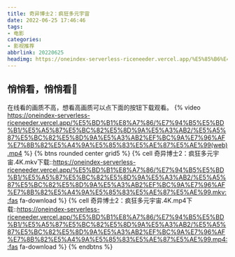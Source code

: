 ```yaml
---
title: 奇异博士2：疯狂多元宇宙
date: 2022-06-25 17:46:46
tags:
- 电影
categories:
- 影视推荐
abbrlink: 20220625
headimg: https://oneindex-serverless-riceneeder.vercel.app/%E5%85%B6%E4%BB%96/doctorstrange2.webp
---
```


## 悄悄看，悄悄看👻
<!--more-->
在线看的画质不高，想看高画质可以点下面的按钮下载观看。
{% video https://oneindex-serverless-riceneeder.vercel.app/%E5%BD%B1%E8%A7%86/%E7%94%B5%E5%BD%B1/%E5%A5%87%E5%BC%82%E5%8D%9A%E5%A3%AB2/%E5%A5%87%E5%BC%82%E5%8D%9A%E5%A3%AB2%EF%BC%9A%E7%96%AF%E7%8B%82%E5%A4%9A%E5%85%83%E5%AE%87%E5%AE%99(web).mp4 %}
{% btns rounded center grid5 %}
{% cell 奇异博士2：疯狂多元宇宙.4K.mkv下载::https://oneindex-serverless-riceneeder.vercel.app/%E5%BD%B1%E8%A7%86/%E7%94%B5%E5%BD%B1/%E5%A5%87%E5%BC%82%E5%8D%9A%E5%A3%AB2/%E5%A5%87%E5%BC%82%E5%8D%9A%E5%A3%AB2%EF%BC%9A%E7%96%AF%E7%8B%82%E5%A4%9A%E5%85%83%E5%AE%87%E5%AE%99.mkv::fas fa-download %}
{% cell 奇异博士2：疯狂多元宇宙.4K.mp4下载::https://oneindex-serverless-riceneeder.vercel.app/%E5%BD%B1%E8%A7%86/%E7%94%B5%E5%BD%B1/%E5%A5%87%E5%BC%82%E5%8D%9A%E5%A3%AB2/%E5%A5%87%E5%BC%82%E5%8D%9A%E5%A3%AB2%EF%BC%9A%E7%96%AF%E7%8B%82%E5%A4%9A%E5%85%83%E5%AE%87%E5%AE%99.mp4::fas fa-download %}
{% endbtns %}